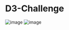 # D3-Challenge
![image](https://user-images.githubusercontent.com/78496051/125136133-715d8480-e0c7-11eb-8444-8915d7076ab3.png)
![image](https://user-images.githubusercontent.com/78496051/125136194-905c1680-e0c7-11eb-889b-de84fabace67.png)
